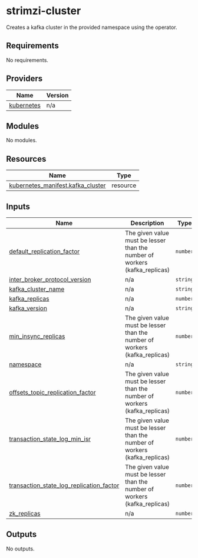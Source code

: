 # strimzi-cluster

Creates a kafka cluster in the provided namespace using the operator.

## Requirements

No requirements.

## Providers

| Name | Version |
|------|---------|
| <a name="provider_kubernetes"></a> [kubernetes](#provider\_kubernetes) | n/a |

## Modules

No modules.

## Resources

| Name | Type |
|------|------|
| [kubernetes_manifest.kafka_cluster](https://registry.terraform.io/providers/hashicorp/kubernetes/latest/docs/resources/manifest) | resource |

## Inputs

| Name | Description | Type | Default | Required |
|------|-------------|------|---------|:--------:|
| <a name="input_default_replication_factor"></a> [default\_replication\_factor](#input\_default\_replication\_factor) | The given value must be lesser than the number of workers (kafka\_replicas) | `number` | `1` | no |
| <a name="input_inter_broker_protocol_version"></a> [inter\_broker\_protocol\_version](#input\_inter\_broker\_protocol\_version) | n/a | `string` | `"3.2"` | no |
| <a name="input_kafka_cluster_name"></a> [kafka\_cluster\_name](#input\_kafka\_cluster\_name) | n/a | `string` | n/a | yes |
| <a name="input_kafka_replicas"></a> [kafka\_replicas](#input\_kafka\_replicas) | n/a | `number` | `1` | no |
| <a name="input_kafka_version"></a> [kafka\_version](#input\_kafka\_version) | n/a | `string` | `"3.2.3"` | no |
| <a name="input_min_insync_replicas"></a> [min\_insync\_replicas](#input\_min\_insync\_replicas) | The given value must be lesser than the number of workers (kafka\_replicas) | `number` | `1` | no |
| <a name="input_namespace"></a> [namespace](#input\_namespace) | n/a | `string` | n/a | yes |
| <a name="input_offsets_topic_replication_factor"></a> [offsets\_topic\_replication\_factor](#input\_offsets\_topic\_replication\_factor) | The given value must be lesser than the number of workers (kafka\_replicas) | `number` | `1` | no |
| <a name="input_transaction_state_log_min_isr"></a> [transaction\_state\_log\_min\_isr](#input\_transaction\_state\_log\_min\_isr) | The given value must be lesser than the number of workers (kafka\_replicas) | `number` | `1` | no |
| <a name="input_transaction_state_log_replication_factor"></a> [transaction\_state\_log\_replication\_factor](#input\_transaction\_state\_log\_replication\_factor) | The given value must be lesser than the number of workers (kafka\_replicas) | `number` | `1` | no |
| <a name="input_zk_replicas"></a> [zk\_replicas](#input\_zk\_replicas) | n/a | `number` | `1` | no |

## Outputs

No outputs.
